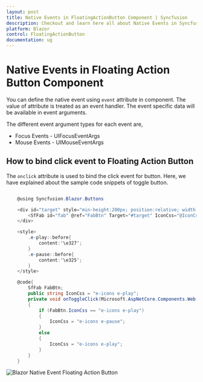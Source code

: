```yaml
---
layout: post
title: Native Events in FloatingActionButton Component | Syncfusion
description: Checkout and learn here all about Native Events in Syncfusion FloatingActionButton component and much more.
platform: Blazor
control: FloatingActionButton
documentation: ug
---
```


# Native Events in Floating Action Button Component

You can define the native event using `event` attribute in component. The value of attribute is treated as an event handler. The event specific data will be available in event arguments.

The different event argument types for each event are,

* Focus Events - UIFocusEventArgs
* Mouse Events - UIMouseEventArgs

## How to bind click event to Floating Action Button

The `onclick` attribute is used to bind the click event for button. Here, we have explained about the sample code snippets of toggle button.

```csharp

    @using Syncfusion.Blazor.Buttons

    <div id="target" style="min-height:200px; position:relative; width:300px; border:1px solid;">
        <SfFab id="fab" @ref="FabBtn" Target="#target" IconCss="@IconCss" Position="FabPosition.BottomRight" IsToggle="true" OnClick="@onToggleClick"></SfFab>
    </div>

    <style>
        .e-play::before{
            content:'\e327';
        }
        .e-pause::before{
            content:'\e325';
        }
    </style>

    @code{
        SfFab FabBtn;
        public string IconCss = "e-icons e-play";
        private void onToggleClick(Microsoft.AspNetCore.Components.Web.MouseEventArgs args)
        {
            if (FabBtn.IconCss == "e-icons e-play")
            {
                IconCss = "e-icons e-pause";
            }
            else
            {
                IconCss = "e-icons e-play";
            }
        }
    }

```

![Blazor Native Event Floating Action Button]()
